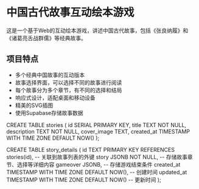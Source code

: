 # 中国古代故事互动绘本游戏

这是一个基于Web的互动绘本游戏，讲述中国古代故事，包括《张良纳履》和《诸葛亮舌战群儒》等经典故事。

## 项目特点

- 多个经典中国故事的互动版本
- 故事选择界面，可以选择不同的故事进行阅读
- 每个故事分为多个章节，有不同的选择和结局
- 响应式设计，适配桌面和移动设备
- 精美的SVG插图
- 使用Supabase存储故事数据


CREATE TABLE stories (
  id SERIAL PRIMARY KEY,
  title TEXT NOT NULL,
  description TEXT NOT NULL,
  cover_image TEXT,
  created_at TIMESTAMP WITH TIME ZONE DEFAULT NOW()
);

CREATE TABLE story_details (
  id TEXT PRIMARY KEY REFERENCES stories(id),  -- 关联到故事列表的外键
  story JSONB NOT NULL,                          -- 存储故事章节、选择等详细内容
  gameover JSONB,                                -- 存储游戏结束条件
  created_at TIMESTAMP WITH TIME ZONE DEFAULT NOW(),  -- 创建时间
  updated_at TIMESTAMP WITH TIME ZONE DEFAULT NOW()   -- 更新时间
);